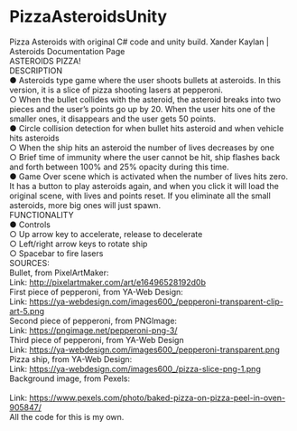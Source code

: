 # PizzaAsteroidsUnity
Pizza Asteroids with original C# code and unity build.
Xander Kaylan | Asteroids Documentation Page
<br>
ASTEROIDS PIZZA!
<br>
DESCRIPTION
<br>
●	Asteroids type game where the user shoots bullets at asteroids. In this version, it is a slice of pizza shooting lasers at pepperoni.
<br>
  ○	When the bullet collides with the asteroid, the asteroid breaks into two pieces and the user’s points go up by 20. When the user hits one of the smaller ones, it disappears and the user gets 50 points.
	<br>
●	Circle collision detection for when bullet hits asteroid and when vehicle hits asteroids
<br>
  ○	When the ship hits an asteroid the number of lives decreases by one
	<br>
  ○	Brief time of immunity where the user cannot be hit, ship flashes back and forth between 100% and 25% opacity during this time.
	<br>
●	Game Over scene which is activated when the number of lives hits zero. It has a button to play asteroids again, and when you click it will load the original scene, with lives and points reset. If you eliminate all the small asteroids, more big ones will just spawn.
<br>
FUNCTIONALITY
<br>
●	Controls
<br>
  ○	Up arrow key to accelerate, release to decelerate
	<br>
  ○	Left/right arrow keys to rotate ship
	<br>
  ○	Spacebar to fire lasers
	<br>
SOURCES:
<br>
Bullet, from PixelArtMaker:
<br>
Link:  http://pixelartmaker.com/art/e16496528192d0b
<br>
First piece of pepperoni, from YA-Web Design:
<br>
Link: https://ya-webdesign.com/images600_/pepperoni-transparent-clip-art-5.png
<br>
Second piece of pepperoni, from PNGImage:
<br>
Link: https://pngimage.net/pepperoni-png-3/
<br>
Third piece of pepperoni, from YA-Web Design 
<br>
Link: https://ya-webdesign.com/images600_/pepperoni-transparent.png
<br>
Pizza ship, from YA-Web Design: 
<br>
Link: https://ya-webdesign.com/images600_/pizza-slice-png-1.png
<br>
Background image, from Pexels: 	
<br>
Link: https://www.pexels.com/photo/baked-pizza-on-pizza-peel-in-oven-905847/
<br>
All the code for this is my own.
